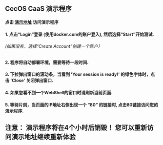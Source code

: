 ## CecOS CaaS 演示程序

#### 点击 [演示地址](http://cecos.aolings.com/?stack=https://raw.githubusercontent.com/aiminickwong/cecos-caas-pwd/master/play-with-docker/docker-stack.yml) 访问演示程序

#### 1. 点击“Login”登录 (使用docker.com的账户登入), 然后选择“Start”开始测试.
######  (如果没有，选择“Create Account”创建一个账户）
#### 2. 程序将自动部署环境，需要等待一段时间.
#### 3. 下拉弹出窗口的滚动条，当看到 'Your session is ready!' 的绿色字体时，点击 'Close' 关闭弹出窗口.
#### 4. 如果您看不到一个WebShell的窗口时请刷新当前页面.
#### 5. 等待片刻，当页面的IP地址右侧出现一个 “80” 的链接时, 点击80链接访问您的演示程序.
## 注意： 演示程序将在4个小时后销毁！ 您可以重新访问演示地址继续重新体验

